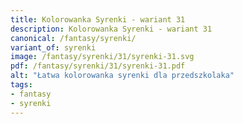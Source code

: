 ```yaml
---
title: Kolorowanka Syrenki - wariant 31
description: Kolorowanka Syrenki - wariant 31
canonical: /fantasy/syrenki/
variant_of: syrenki
image: /fantasy/syrenki/31/syrenki-31.svg
pdf: /fantasy/syrenki/31/syrenki-31.pdf
alt: "Łatwa kolorowanka syrenki dla przedszkolaka"
tags:
- fantasy
- syrenki
---
```

